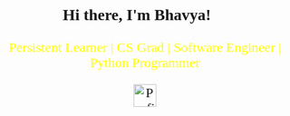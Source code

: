 <div style="text-align: center; font-family: Verdana;font-size: 24px;">

### Hi there, I'm Bhavya! <span style="color: #8A2BE2;">🤝</span>

<span style="color: yellow;">Persistent Learner | CS Grad | Software Engineer | Python Programmer</span>

<img src="https://komarev.com/ghpvc/?username=bhavya132k&color=blueviolet&base=1116&style=plastic" alt="Profile Views" style="height: 40px; width: auto;">

</div>
